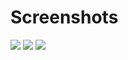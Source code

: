 # Screenshots

![](https://i.imgur.com/ip5zelt.png)
![](https://i.imgur.com/NfAEOHI.png)
![](https://i.imgur.com/rAepo2e.png)
